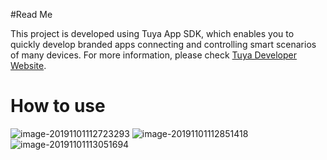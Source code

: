 #Read Me

This project is developed using Tuya App SDK, which enables you to quickly develop branded apps connecting and controlling smart scenarios of many devices.
For more information, please check [Tuya Developer Website](https://developer.tuya.com/en/docs/iot/app-development/sdk-development/app-sdk-instruction?id=K9kjstc7t376p).

# How to use

![image-20191101112723293](./images/image-20191101112723293.png)
![image-20191101112851418](./images/image-20191101112851418.png)
![image-20191101113051694](./images/image-20191101113051694.png)

